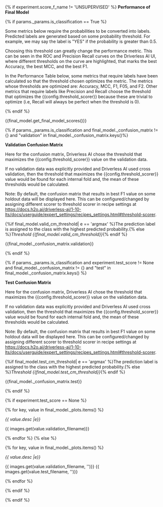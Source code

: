{% if experiment.score_f_name != 'UNSUPERVISED' %}
**Performance of Final Model**

{% if params._params.is_classification == True %}

Some metrics below require the probabilities to be converted into labels. Predicted labels are generated based on some probability threshold. 
For example, we may say the label is "YES" if the probability is greater than 0.5.

Choosing this threshold can greatly change the performance metric. 
This can be seen in the ROC and Precision Recall curves on the Driverless AI UI, where different thresholds on the curve are highlighted, that marks the best Accuracy, the best MCC, and the best F1.

In the Performance Table below, some metrics that require labels have been calculated so that the threshold chosen optimizes the metric. 
The metrics whose thresholds are optimized are: Accuracy, MCC, F1, F05, and F2.
Other metrics that require labels like Precision and Recall choose the threshold that optimizes the 
{{config.threshold_scorer}} because these are trivial to optimize (i.e, Recall will always be perfect when the threshold is 0).

{% endif %}

{{final_model.get_final_model_scores()}}

{% if params._params.is_classification and final_model._confusion_matrix != {} and "validation" in final_model._confusion_matrix.keys()%}

**Validation Confusion Matrix**

Here for the confusion matrix, Driverless AI chose the threshold that maximizes the {{config.threshold_scorer}} value on the validation data. 

If no validation data was explicitly provided and Driverless AI used cross validation, 
then the threshold that maximizes the {{config.threshold_scorer}} value would be found for each internal fold and, the mean of these thresholds would be calculated.

Note: By default, the confusion matrix that results in best F1 value on some holdout data will be displayed here. 
This can be configured/changed by assigning different scorer to threshold scorer in recipe settings at https://docs.h2o.ai/driverless-ai/1-10-lts/docs/userguide/expert_settings/recipes_settings.html#threshold-scorer.

{%if final_model.valid_cm_threshold| e == 'argmax' %}The prediction label is assigned to the class with the highest predicted probability.{% else %}*Threshold {{final_model.valid_cm_threshold}}*{% endif %}

{{final_model._confusion_matrix.validation}}

{% endif %} 

{% if params._params.is_classification and experiment.test_score != None  and final_model._confusion_matrix != {} and "test" in final_model._confusion_matrix.keys() %} 

**Test Confusion Matrix**

Here for the confusion matrix, Driverless AI chose the threshold that maximizes the {{config.threshold_scorer}} value on the validation data. 

If no validation data was explicitly provided and Driverless AI used cross validation, 
then the threshold that maximizes the {{config.threshold_scorer}} value would be found for each internal fold and, the mean of these thresholds would be calculated.

Note: By default, the confusion matrix that results in best F1 value on some holdout data will be displayed here. 
This can be configured/changed by assigning different scorer to threshold scorer in recipe settings at https://docs.h2o.ai/driverless-ai/1-10-lts/docs/userguide/expert_settings/recipes_settings.html#threshold-scorer.

{%if final_model.test_cm_threshold| e == 'argmax' %}The prediction label is assigned to the class with the highest predicted probability.{% else %}*Threshold {{final_model.test_cm_threshold}}*{% endif %}

{{final_model._confusion_matrix.test}}

{% endif %} 

{% if experiment.test_score == None %}

{% for key, value in final_model._plots.items() %}

*{{ value.desc |e}}*

{{ images.get(value.validation_filename)}}


{% endfor %} {% else %} 

{% for key, value in final_model._plots.items() %}

*{{ value.desc |e}}*

{{ images.get(value.validation_filename, '')}}
{{ images.get(value.test_filename, '')}}

{% endfor %} 

{% endif %}

{% endif %}